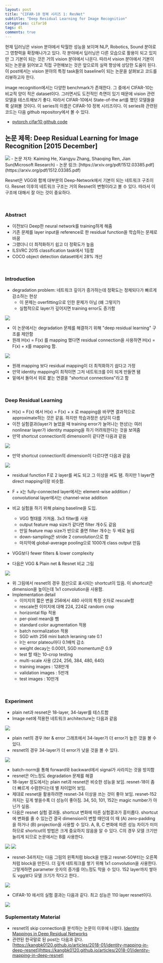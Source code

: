 ```yaml
---
layout: post
title: "CIFAR-10 정복 시리즈 1: ResNet"
subtitle: "Deep Residual Learning for Image Recognition"
categories: cifar10
tags: dl
comments: true
---
```


현재 딥러닝은 vision 분야에서 탁월한 성능을 보이며 NLP, Robotics, Sound 분야로 그 영향력을 확장해나가고 있다. 각 분야에서 딥러닝은 다른 모습으로 활용이 되고 있지만 그 기본이 되는 것은 거의 vision 분야에서 나온다. 따라서 vision 분야에서 기본이 되는 논문을 읽어보고 직접 구현해보는 것은 앞으로의 실력 향상에 상당한 도움이 된다. 이 post에서는 vision 분야의 특정 task들의 baseline이 되는 논문을 살펴보고 코드를 리뷰하고자 한다. 

image recognition에서는 다양한 benchmark가 존재한다. 그 중에서 CIFAR-10는 비교적 양이 적은 dataset이다. 그러면서도 도전적인 측면이 있기 때문에 vision 관련 모델을 테스트해보기 좋다. 따라서 CIFAR-10에서 State-of-the art를 했던 모델들을 쭉 살펴볼 것이다. 이 series의 이름은 CIFAR-10 정복 시리즈이다. 이 series와 관련된 코드는 다음 github repository에서 볼 수 있다. 

- [pytorch cifar10 github code](https://github.com/dnddnjs/pytorch-cifar10) 


## 논문 제목: Deep Residual Learning for Image Recognition [2015 December]

<img src="https://www.dropbox.com/s/b0dp6tse95zudzw/Screenshot%202018-10-09%2020.54.11.png?dl=1">
- 논문 저자: Kaiming He, Xiangyu Zhang, Shaoqing Ren, Jian Sun(Microsoft Research)
- 논문 링크: [https://arxiv.org/pdf/1512.03385.pdf](https://arxiv.org/pdf/1512.03385.pdf)


Resnet은 VGG와 함께 대부분의 Deep-Network에서 기본이 되는 네트워크 구조이다. Resnet 이후의 네트워크 구조는 거의 Resnet의 변형이라고 볼 수 있다. 따라서 이 구조에 대해서 잘 아는 것이 중요하다. 

<br/>

### Abstract

- 이전보다 Deep한 neural network를 training하게 해줌
- 기존 문제를 layer input을 reference로 한 residual function을 학습하는 문제로 바꿈
- 그랬더니 더 최적화하기 쉽고 더 정확도가 높음
- ILSVRC 2015 classification task에서 1등함
- COCO object detection dataset에서 28% 개선

<br/>

### Introduction

- degradation problem: 네트워크 깊이가 증가하는데 정확도는 정체되다가 빠르게 감소하는 현상
  - 이 문제는 overfitting으로 인한 문제가 아님 (왜 그렇지?)
  - 실험적으로 layer가 깊어지면 training error도 증가함

<img src="https://www.dropbox.com/s/06xom9u3umodycz/Screenshot%202018-10-09%2021.16.01.png?dl=1">

- 이 논문에서는 degradation 문제를 해결하기 위해 "deep residual learning" 구조를 제안함
- 원래 H(x) = F(x) 를 mapping 했다면 residual connection을 사용하면 H(x) = F(x) + x를 mapping 함.

<img src="https://www.dropbox.com/s/6acjshs76hb08gj/Screenshot%202018-10-09%2021.20.46.png?dl=1">

- 원래 mapping 보다 residual mapping이 더 최적화하기 쉽다고 가정
- 만약 identity mapping이 최적이면 그저 네트워크를 0이 되게 만들면 됌
- 밑에서 돌아서 위로 붙는 연결을 "shortcut connections"라고 함

<br/>

### Deep Residual Learning

- H(x) = F(x) 에서 H(x) = F(x) + x 로 mapping을 바꾸면 결과적으로 approximate하는 것은 같음. 하지만 학습과정은 상당히 다름
- 이전 실험결과(layer가 늘었을 때 training error가 늘어나는 현상)는 여러 nonlinear layer가 identity mapping을 하기 어려워한다는 것을 보여줌
- 만약 shortcut connection의 dimension이 같다면 다음과 같음
<img src="https://www.dropbox.com/s/wpflqqr7m86osid/Screenshot%202018-10-09%2021.39.11.png?dl=1">

- 만약 shortcut connection의 dimension이 다르다면 다음과 같음
<img src="https://www.dropbox.com/s/zefxlnbgex3pk2g/Screenshot%202018-10-09%2021.39.36.png?dl=1">

- residual function F로 2 layer를 써도 되고 그 이상을 써도 됌. 하지만 1 layer면 direct mapping이랑 비슷함.
- F + x는 fully-connected layer에서는 element-wise addition / convolutional layer에서는 channel-wise addition

- 비교 실험을 하기 위해 plaing baseline을 도입.
  - VGG 형태를 가져옴. 3x3 filter를 사용
  - output feature map size가 같다면 filter 개수도 같음
  - 만일 feature map size가 반으로 줄면 filter 개수는 두 배로 늘림
  - down-sampling은 stride 2 convolution으로 함
  - 마지막에 global-average pooling으로 1000개 class output 만듬

- VGG보다 fewer filters & lower complexity
- 다음은 VGG & Plain net & Resnet 비교 그림

<img src="https://www.dropbox.com/s/eqfw171k9kn7gik/Screenshot%202018-10-09%2021.49.14.png?dl=1">

- 위 그림에서 resnet의 경우 점선으로 표시되는 shortcut이 있음. 이 shortcut은 dimension을 높이는데 1x1 convolution을 사용함.
- Implementation detail
  - 이미지의 짧은 변을 256에서 480 사이의 특정 숫자로 rescale함
  - rescale한 이미지에 대해 224, 224로 random crop
  - horizontal flip 적용
  - per-pixel mean을 뺌
  - standard color augmentation 적용
  - batch normalization 적용
  - SGD with 256 mini batch leraning rate 0.1
  - lr는 error plateou마다 0.1배씩 감소
  - weight decay는 0.0001, SGD momentum은 0.9
  - test 할 때는 10-crop testing
  - multi-scale 사용 (224, 256, 384, 480, 640)
  - training images : 128만개
  - validation images : 5만개
  - test images : 10만개

<br/>

### Experiment
- plain net과 resnet은 18-layer, 34-layer를 테스트함
- Image net에 적용한 네트워크 architecture는 다음과 같음

<img src="https://www.dropbox.com/s/5fawzywoqa4v7wm/Screenshot%202018-10-10%2000.32.49.png?dl=1">

- plain net의 경우 iter & error 그래프에서 34-layer가 더 error가 높은 것을 볼 수 있다.
- resnet의 경우 34-layer가 더 error가 낮을 것을 볼 수 있다.
<img src="https://www.dropbox.com/s/g3uljkfs2eu78w1/Screenshot%202018-10-10%2000.34.43.png?dl=1">

- batch-norm을 통해 forward와 backward에서 signal가 사라지는 것을 방지함
- resnet은 어느정도 degradation 문제를 해결
- 18-layer 정도에서는 plain net과 resnet은 비슷한 성능을 보임. resnet-18이 좀 더 빠르게 수렴한다는데 별 차이없어 보임.
- 제대로 resnet을 활용하려면 resnet-34 이상을 쓰는 것이 좋아 보임. resnet-152 까지는 깊게 쌓을수록 더 성능이 좋아짐. 34, 50, 101, 152는 magic number가 아닌가 싶음.
- 다음은 resnet 실험 결과들. shortcut 변화에 따른 실험결과가 흥미롭다. shortcut에 변화를 줄 수 있는건 결국 dimension이 변할 때인데 이 때 (A) zero-padding을 하거나 (B) projection을 사용할 수 있다. A, B, C 변화에 따른 성능 차이가 미미하므로 shortcut의 방법은 크게 중요하지 않음을 알 수 있다. C의 경우 모델 크기만 늘리게 되므로 논문에서는 B를 사용한다.
<img src="https://www.dropbox.com/s/mddj8rhcnr12fjp/Screenshot%202018-10-10%2000.43.50.png?dl=1">
<img src="https://www.dropbox.com/s/eg4db2yz3mr7qhe/Screenshot%202018-10-10%2000.44.12.png?dl=1">

- resnet-34까지는 다음 그림의 왼쪽처럼 block을 만들고 resnet-50부터는 오른쪽처럼 block을 만든다. 더 깊게 네트워크를 쌓기 위해 1x1 convolution을 사용한다. 그렇게하면 parameter 숫자의 증가를 어느정도 막을 수 있다. 152 layer까지 쌓아도 vgg보다 모델 크기가 작다고 한다..
<img src="https://www.dropbox.com/s/5ytxdqsq73alruz/Screenshot%202018-10-10%2000.46.16.png?dl=1">

- CIFAR-10 에서의 실험 결과는 다음과 같다. 최고 성능은 110 layer resnet이다. 
<img src="https://www.dropbox.com/s/pihvoi3pn1xyk48/Screenshot%202018-10-12%2022.55.37.png?dl=1">

<br/>

### Suplementaty Material
- resnet의 skip connection을 분석하는 논문이 이후에 나왔다. [Identity Mappings in Deep Residual Networks](https://arxiv.org/pdf/1603.05027.pdf)
- 관련된 한국말로 된 post는 다음과 같다. [https://kangbk0120.github.io/articles/2018-01/identity-mapping-in-deep-resnet](https://kangbk0120.github.io/articles/2018-01/identity-mapping-in-deep-resnet)
